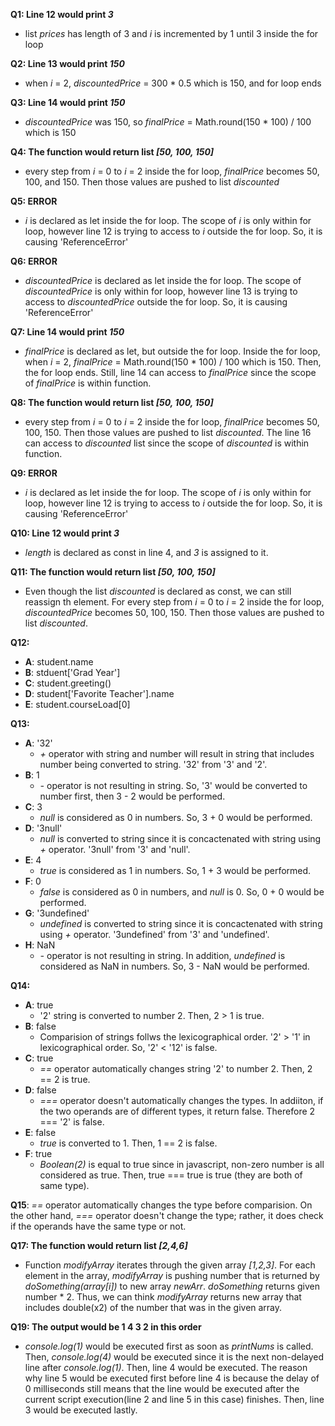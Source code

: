 **Q1: Line 12 would print *3***
- list *prices* has length of 3 and *i* is incremented by 1 until 3 inside the for loop

**Q2: Line 13 would print *150*** 
- when *i* = 2, *discountedPrice* = 300 * 0.5 which is 150, and for loop ends

**Q3: Line 14 would print *150***
- *discountedPrice* was 150, so *finalPrice* = Math.round(150 * 100) / 100 which is 150

**Q4: The function would return list *[50, 100, 150]*** 
- every step from *i* = 0 to *i* = 2 inside the for loop, *finalPrice* becomes 50, 100, and 150. Then those values are pushed to list *discounted*

**Q5: ERROR** 
- *i* is declared as let inside the for loop. The scope of *i* is only within for loop, however line 12 is trying to access to *i* outside the for loop. So, it is causing 'ReferenceError'

**Q6: ERROR**
- *discountedPrice* is declared as let inside the for loop. The scope of *discountedPrice* is only within for loop, however line 13 is trying to access to *discountedPrice* outside the for loop. So, it is causing 'ReferenceError'

**Q7: Line 14 would print *150***
- *finalPrice* is declared as let, but outside the for loop. Inside the for loop, when *i* = 2, *finalPrice* = Math.round(150 * 100) / 100 which is 150. Then, the for loop ends. Still, line 14 can access to *finalPrice* since the scope of *finalPrice* is within function.

**Q8: The function would return list *[50, 100, 150]*** 
- every step from *i* = 0 to *i* = 2 inside the for loop, *finalPrice* becomes 50, 100, 150. Then those values are pushed to list *discounted*. The line 16 can access to *discounted* list since the scope of *discounted* is within function.

**Q9: ERROR**
- *i* is declared as let inside the for loop. The scope of *i* is only within for loop, however line 12 is trying to access to *i* outside the for loop. So, it is causing 'ReferenceError'

**Q10: Line 12 would print *3***
- *length* is declared as const in line 4, and *3* is assigned to it. 

**Q11: The function would return list *[50, 100, 150]*** 
- Even though the list *discounted* is declared as const, we can still reassign th element. For every step from *i* = 0 to *i* = 2 inside the for loop, *discountedPrice* becomes 50, 100, 150. Then those values are pushed to list *discounted*.

**Q12:**
- **A**: student.name
- **B**: stduent['Grad Year']
- **C**: student.greeting()
- **D**: student['Favorite Teacher'].name
- **E**: student.courseLoad[0]

**Q13:**
- **A**: '32'
  - *+* operator with string and number will result in string that includes number being converted to string. '32' from '3' and '2'.
- **B**: 1
  - *-* operator is not resulting in string. So, '3' would be converted to number first, then 3 - 2 would be performed. 
- **C**: 3
  - *null* is considered as 0 in numbers. So, 3 + 0 would be performed.
- **D**: '3null'
  - *null* is converted to string since it is concactenated with string using *+* operator. '3null' from '3' and 'null'.
- **E**: 4
  - *true* is considered as 1 in numbers. So, 1 + 3 would be performed.
- **F**: 0
  - *false* is considered as 0 in numbers, and *null* is 0. So, 0 + 0 would be performed.
- **G**: '3undefined'
  - *undefined* is converted to string since it is concactenated with string using *+* operator. '3undefined' from '3' and 'undefined'.
- **H**: NaN
  - *-* operator is not resulting in string. In addition, *undefined* is considered as NaN in numbers. So, 3 - NaN would be performed.

**Q14:**
- **A**: true
  - '2' string is converted to number 2. Then, 2 > 1 is true.
- **B**: false
  - Comparision of strings follws the lexicographical order. '2' > '1' in lexicographical order. So, '2' < '12' is false.
- **C**: true
  - *==* operator automatically changes string '2' to number 2. Then, 2 == 2 is true.
- **D**: false
  - *===* operator doesn't automatically changes the types. In addiiton, if the two operands are of different types, it return false. Therefore 2 === '2' is false. 
- **E**: false
  - *true* is converted to 1. Then, 1 == 2 is false.
- **F**: true
  - *Boolean(2)* is equal to true since in javascript, non-zero number is all considered as true. Then, true === true is true (they are both of same type).

**Q15**: *==* operator automatically changes the type before comparision. On the other hand, *===* operator doesn't change the type; rather, it does check if the operands have the same type or not.

**Q17: The function would return list *[2,4,6]***
- Function *modifyArray* iterates through the given array *[1,2,3]*. For each element in the array, *modifyArray* is pushing number that is returned by *doSomething(array[i])* to new array *newArr*. *doSomething* returns given number * 2. Thus, we can think *modifyArray* returns new array that includes double(x2) of the number that was in the given array. 

**Q19: The output would be 1 4 3 2 in this order**
- *console.log(1)* would be executed first as soon as *printNums* is called. Then, *console.log(4)* would be executed since it is the next non-delayed line after *console.log(1)*. Then, line 4 would be executed. The reason why line 5 would be executed first before line 4 is because the delay of 0 milliseconds still means that the line would be executed after the current script execution(line 2 and line 5 in this case) finishes. Then, line 3 would be executed lastly. 
